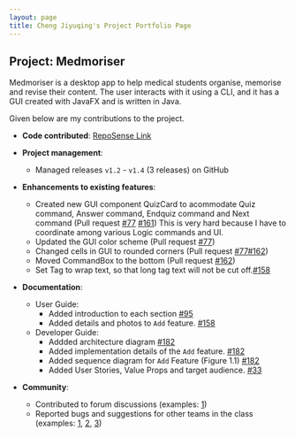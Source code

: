 ```yaml
---
layout: page
title: Cheng Jiyuqing's Project Portfolio Page
---
```


## Project: Medmoriser

Medmoriser is a desktop app to help medical students organise, memorise and revise their content. The user interacts with it using a CLI, and it has a GUI created with JavaFX and is written in Java.

Given below are my contributions to the project.

* **Code contributed**: [RepoSense Link](https://nus-cs2103-ay2021s1.github.io/tp-dashboard/#breakdown=true&search=chengjiyuqing)

* **Project management**:
  * Managed releases `v1.2` - `v1.4` (3 releases) on GitHub

<div style="page-break-after: always;"></div>


* **Enhancements to existing features**:
  * Created new GUI component QuizCard to acommodate Quiz command, Answer command, Endquiz command and Next command
    (Pull request [\#77](https://github.com/AY2021S1-CS2103T-W15-1/tp/pull/77) [\#161](https://github.com/AY2021S1-CS2103T-W15-1/tp/pull/161))
    This is very hard because I have to coordinate among various Logic commands and UI.
  * Updated the GUI color scheme (Pull request [\#77](https://github.com/AY2021S1-CS2103T-W15-1/tp/pull/77))
  * Changed cells in GUI to rounded corners (Pull request [\#77](https://github.com/AY2021S1-CS2103T-W15-1/tp/pull/77)[\#162](https://github.com/AY2021S1-CS2103T-W15-1/tp/pull/162))
  * Moved CommandBox to the bottom (Pull request [\#162](https://github.com/AY2021S1-CS2103T-W15-1/tp/pull/162))
  * Set Tag to wrap text, so that long tag text will not be cut off.[\#158](https://github.com/AY2021S1-CS2103T-W15-1/tp/pull/158)
  
* **Documentation**:
  * User Guide:
    * Added introduction to each section [\#95](https://github.com/AY2021S1-CS2103T-W15-1/tp/pull/95)
    * Added details and photos to `Add` feature. [\#158](https://github.com/AY2021S1-CS2103T-W15-1/tp/pull/158)
  * Developer Guide:
    * Addded architecture diagram [\#182](https://github.com/AY2021S1-CS2103T-W15-1/tp/pull/182)
    * Added implementation details of the `Add` feature. [\#182](https://github.com/AY2021S1-CS2103T-W15-1/tp/pull/182)
    * Added sequence diagram for `Add` Feature (Figure 1.1) [\#182](https://github.com/AY2021S1-CS2103T-W15-1/tp/pull/182)
    * Added User Stories, Value Props and target audience. [\#33](https://github.com/AY2021S1-CS2103T-W15-1/tp/pull/33)
    

* **Community**:
  * Contributed to forum discussions (examples: [1](https://github.com/nus-cs2103-AY2021S1/forum/issues/36))
  * Reported bugs and suggestions for other teams in the class (examples: [1](https://github.com/AY2021S1-CS2103T-W12-2/tp/issues/158), [2](https://github.com/AY2021S1-CS2103T-W12-2/tp/issues/157), [3](https://github.com/AY2021S1-CS2103T-W12-2/tp/issues/155))
